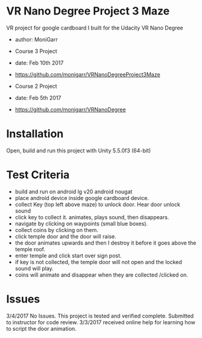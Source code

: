 # VR Nano Degree Project 3 Maze
VR project for google cardboard I built for the Udacity VR Nano Degree

- author: MoniGarr 

- Course 3 Project
- date: Feb 10th 2017
- https://github.com/monigarr/VRNanoDegreeProject3Maze

- Course 2 Project
- date: Feb 5th 2017
- https://github.com/monigarr/VRNanoDegree

# Installation
Open, build and run this project with Unity 5.5.0f3 (64-bit)

# Test Criteria
- build and run on android lg v20 android nougat
- place android device inside google cardboard device.
- collect Key (top left above maze) to unlock door. Hear door unlock sound
- click key to collect it. animates, plays sound, then disappears.
- navigate by clicking on waypoints (small blue boxes).
- collect coins by clicking on them.
- click temple door and the door will raise.
- the door animates upwards and then I destroy it before it goes above the temple roof.
- enter temple and click start over sign post.
- if key is not collected, the temple door will not open and the locked sound will play.
- coins will animate and disappear when they are collected /clicked on.

# Issues
3/4/2017 No Issues. This project is tested and verified complete. Submitted to instructor for code review.
3/3/2017 received online help for learning how to script the door animation.

